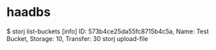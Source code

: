# haadbs
$ storj list-buckets
[info]   ID: 573b4ce25da55fc8715b4c5a, Name: Test Bucket, Storage: 10, Transfer: 30
storj upload-file <haad bs> <file path>
